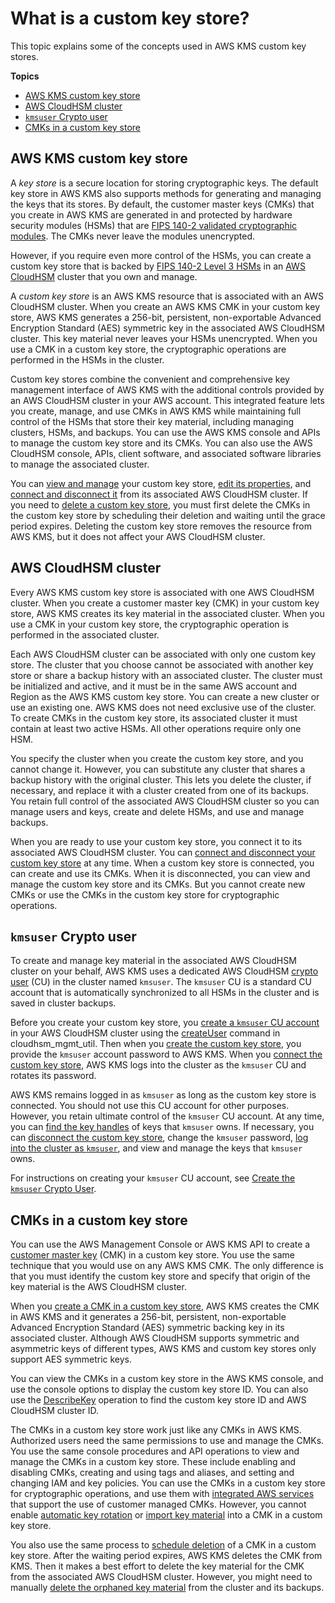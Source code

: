 # What is a custom key store?<a name="key-store-concepts"></a>

This topic explains some of the concepts used in AWS KMS custom key stores\.

**Topics**
+ [AWS KMS custom key store](#concept-custom-key-store)
+ [AWS CloudHSM cluster](#concept-cluster)
+ [`kmsuser` Crypto user](#concept-kmsuser)
+ [CMKs in a custom key store](#concept-cmk-key-store)

## AWS KMS custom key store<a name="concept-custom-key-store"></a>

A *key store* is a secure location for storing cryptographic keys\. The default key store in AWS KMS also supports methods for generating and managing the keys that its stores\. By default, the customer master keys \(CMKs\) that you create in AWS KMS are generated in and protected by hardware security modules \(HSMs\) that are [FIPS 140\-2 validated cryptographic modules](https://csrc.nist.gov/projects/cryptographic-module-validation-program/Certificate/3139)\. The CMKs never leave the modules unencrypted\.

However, if you require even more control of the HSMs, you can create a custom key store that is backed by [FIPS 140\-2 Level 3 HSMs](https://docs.aws.amazon.com/cloudhsm/latest/userguide/compliance.html) in an [AWS CloudHSM](https://docs.aws.amazon.com/cloudhsm/latest/userguide/) cluster that you own and manage\.

A *custom key store* is an AWS KMS resource that is associated with an AWS CloudHSM cluster\. When you create an AWS KMS CMK in your custom key store, AWS KMS generates a 256\-bit, persistent, non\-exportable Advanced Encryption Standard \(AES\) symmetric key in the associated AWS CloudHSM cluster\. This key material never leaves your HSMs unencrypted\. When you use a CMK in a custom key store, the cryptographic operations are performed in the HSMs in the cluster\.

Custom key stores combine the convenient and comprehensive key management interface of AWS KMS with the additional controls provided by an AWS CloudHSM cluster in your AWS account\. This integrated feature lets you create, manage, and use CMKs in AWS KMS while maintaining full control of the HSMs that store their key material, including managing clusters, HSMs, and backups\. You can use the AWS KMS console and APIs to manage the custom key store and its CMKs\. You can also use the AWS CloudHSM console, APIs, client software, and associated software libraries to manage the associated cluster\.

You can [view and manage](manage-keystore.md) your custom key store, [edit its properties](update-keystore.md), and [connect and disconnect it](disconnect-keystore.md) from its associated AWS CloudHSM cluster\. If you need to [delete a custom key store](delete-keystore.md#delete-keystore-console), you must first delete the CMKs in the custom key store by scheduling their deletion and waiting until the grace period expires\. Deleting the custom key store removes the resource from AWS KMS, but it does not affect your AWS CloudHSM cluster\.

## AWS CloudHSM cluster<a name="concept-cluster"></a>

Every AWS KMS custom key store is associated with one AWS CloudHSM cluster\. When you create a customer master key \(CMK\) in your custom key store, AWS KMS creates its key material in the associated cluster\. When you use a CMK in your custom key store, the cryptographic operation is performed in the associated cluster\.

Each AWS CloudHSM cluster can be associated with only one custom key store\. The cluster that you choose cannot be associated with another key store or share a backup history with an associated cluster\. The cluster must be initialized and active, and it must be in the same AWS account and Region as the AWS KMS custom key store\. You can create a new cluster or use an existing one\. AWS KMS does not need exclusive use of the cluster\. To create CMKs in the custom key store, its associated cluster it must contain at least two active HSMs\. All other operations require only one HSM\.

You specify the cluster when you create the custom key store, and you cannot change it\. However, you can substitute any cluster that shares a backup history with the original cluster\. This lets you delete the cluster, if necessary, and replace it with a cluster created from one of its backups\. You retain full control of the associated AWS CloudHSM cluster so you can manage users and keys, create and delete HSMs, and use and manage backups\. 

When you are ready to use your custom key store, you connect it to its associated AWS CloudHSM cluster\. You can [connect and disconnect your custom key store](disconnect-keystore.md) at any time\. When a custom key store is connected, you can create and use its CMKs\. When it is disconnected, you can view and manage the custom key store and its CMKs\. But you cannot create new CMKs or use the CMKs in the custom key store for cryptographic operations\.

## `kmsuser` Crypto user<a name="concept-kmsuser"></a>

To create and manage key material in the associated AWS CloudHSM cluster on your behalf, AWS KMS uses a dedicated AWS CloudHSM [crypto user](https://docs.aws.amazon.com/cloudhsm/latest/userguide/hsm-users.html#crypto-user) \(CU\) in the cluster named `kmsuser`\. The `kmsuser` CU is a standard CU account that is automatically synchronized to all HSMs in the cluster and is saved in cluster backups\. 

Before you create your custom key store, you [create a `kmsuser` CU account](create-keystore.md#before-keystore) in your AWS CloudHSM cluster using the [createUser](https://docs.aws.amazon.com/cloudhsm/latest/userguide/cloudhsm_mgmt_util-createUser.html) command in cloudhsm\_mgmt\_util\. Then when you [create the custom key store](create-keystore.md), you provide the `kmsuser` account password to AWS KMS\. When you [connect the custom key store](disconnect-keystore.md), AWS KMS logs into the cluster as the `kmsuser` CU and rotates its password\.

AWS KMS remains logged in as `kmsuser` as long as the custom key store is connected\. You should not use this CU account for other purposes\. However, you retain ultimate control of the `kmsuser` CU account\. At any time, you can [find the key handles](find-key-material.md#find-handle-for-cmk-id) of keys that `kmsuser` owns\. If necessary, you can [disconnect the custom key store](disconnect-keystore.md), change the `kmsuser` password, [log into the cluster as `kmsuser`](fix-keystore.md#fix-login-as-kmsuser), and view and manage the keys that `kmsuser` owns\.

For instructions on creating your `kmsuser` CU account, see [Create the `kmsuser` Crypto User](create-keystore.md#before-keystore)\.

## CMKs in a custom key store<a name="concept-cmk-key-store"></a>

You can use the AWS Management Console or AWS KMS API to create a [customer master key](concepts.md#master_keys) \(CMK\) in a custom key store\. You use the same technique that you would use on any AWS KMS CMK\. The only difference is that you must identify the custom key store and specify that origin of the key material is the AWS CloudHSM cluster\. 

When you [create a CMK in a custom key store](create-cmk-keystore.md), AWS KMS creates the CMK in AWS KMS and it generates a 256\-bit, persistent, non\-exportable Advanced Encryption Standard \(AES\) symmetric backing key in its associated cluster\. Although AWS CloudHSM supports symmetric and asymmetric keys of different types, AWS KMS and custom key stores only support AES symmetric keys\.

You can view the CMKs in a custom key store in the AWS KMS console, and use the console options to display the custom key store ID\. You can also use the [DescribeKey](https://docs.aws.amazon.com/kms/latest/APIReference/API_DescribeKey.html) operation to find the custom key store ID and AWS CloudHSM cluster ID\.

The CMKs in a custom key store work just like any CMKs in AWS KMS\. Authorized users need the same permissions to use and manage the CMKs\. You use the same console procedures and API operations to view and manage the CMKs in a custom key store\. These include enabling and disabling CMKs, creating and using tags and aliases, and setting and changing IAM and key policies\. You can use the CMKs in a custom key store for cryptographic operations, and use them with [integrated AWS services](service-integration.md) that support the use of customer managed CMKs\. However, you cannot enable [automatic key rotation](rotate-keys.md) or [import key material](importing-keys.md) into a CMK in a custom key store\. 

You also use the same process to [schedule deletion](delete-cmk-keystore.md) of a CMK in a custom key store\. After the waiting period expires, AWS KMS deletes the CMK from KMS\. Then it makes a best effort to delete the key material for the CMK from the associated AWS CloudHSM cluster\. However, you might need to manually [delete the orphaned key material](fix-keystore.md#fix-keystore-orphaned-key) from the cluster and its backups\.